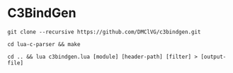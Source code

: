 # C3BindGen

`git clone --recursive https://github.com/DMClVG/c3bindgen.git `

`cd lua-c-parser && make`

`cd .. && lua c3bindgen.lua [module] [header-path] [filter] > [output-file]`